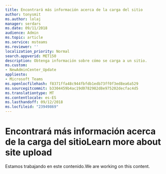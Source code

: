 ```yaml
---
title: Encontrará más información acerca de la carga del sitio
author: tonysmit
ms.author: lolaj
manager: serdars
ms.date: 09/11/2018
audience: Admin
ms.topic: article
ms.service: msteams
ms.reviewer: ''
localization_priority: Normal
search.appverid: MET150
description: Obtenga información sobre cómo se carga a un sitio.
ms.custom:
- NewAdminCenter_Update
appliesto:
- Microsoft Teams
ms.openlocfilehash: f8371ffa48c944fbfdb1edb73ff0f3ed8ea6a529
ms.sourcegitcommit: b3304459b4ac19d0782982d8e975202decfac4d5
ms.translationtype: MT
ms.contentlocale: es-ES
ms.lasthandoff: 09/12/2018
ms.locfileid: "23949869"
---
```

<a name="learn-more-about-site-upload"></a><span data-ttu-id="033e8-103">Encontrará más información acerca de la carga del sitio</span><span class="sxs-lookup"><span data-stu-id="033e8-103">Learn more about site upload</span></span> 
============================

<span data-ttu-id="033e8-104">Estamos trabajando en este contenido.</span><span class="sxs-lookup"><span data-stu-id="033e8-104">We are working on this content.</span></span>
